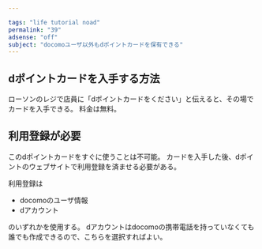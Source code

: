 ```yaml
---

tags: "life tutorial noad"
permalink: "39"
adsense: "off"
subject: "docomoユーザ以外もdポイントカードを保有できる"
---
```


## dポイントカードを入手する方法

ローソンのレジで店員に「dポイントカードをください」と伝えると、その場でカードを入手できる。
料金は無料。

## 利用登録が必要

このdポイントカードをすぐに使うことは不可能。
カードを入手した後、dポイントのウェブサイトで利用登録を済ませる必要がある。

利用登録は

- docomoのユーザ情報
- dアカウント

のいずれかを使用する。
dアカウントはdocomoの携帯電話を持っていなくても誰でも作成できるので、こちらを選択すればよい。
